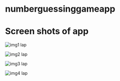 # numberguessinggameapp
<h1>Screen shots of app</h1>

![img1 lap](https://github.com/VarshaDevaiah/numberguessinggameapp/assets/136219344/31ca38af-9908-48d8-bbe2-1abd5d95fffd)

![img2 lap](https://github.com/VarshaDevaiah/numberguessinggameapp/assets/136219344/57a4d5d8-bc08-413a-b843-5c0e7df9e25c)

![img3 lap](https://github.com/VarshaDevaiah/numberguessinggameapp/assets/136219344/a349c613-d0d1-44dc-95b6-d2a336896c0e)

![img4 lap](https://github.com/VarshaDevaiah/numberguessinggameapp/assets/136219344/e8ffb3fd-92f5-4b46-840f-402b697914ae)
